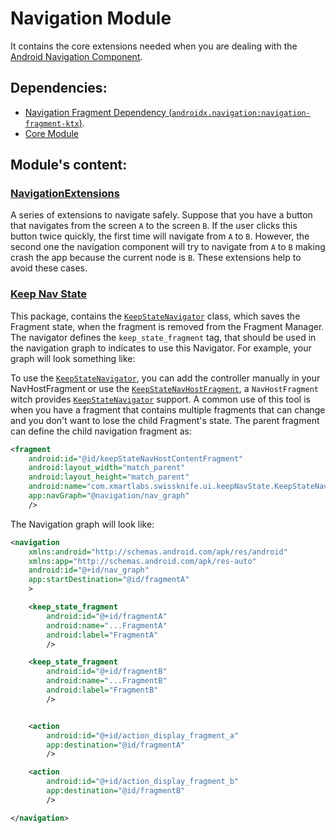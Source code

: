 # Navigation Module

It contains the core extensions needed when you are dealing with the [Android Navigation Component](https://developer.android.com/guide/navigation/navigation-getting-started).

## Dependencies:
- [Navigation Fragment Dependency (`androidx.navigation:navigation-fragment-ktx`)](https://developer.android.com/jetpack/androidx/releases/navigation).
- [Core Module](../core) 

## Module's content:

### [NavigationExtensions](src/main/java/com/xmartlabs/swissknife/ui/extensions/NavigationExtensions.kt)
A series of extensions to navigate safely.
Suppose that you have a button that navigates from the screen `A` to the screen `B`.
If the user clicks this button twice quickly, the first time will navigate from `A` to `B`.
However, the second one the navigation component will try to navigate from `A` to `B` making crash the app because the current node is `B`.
These extensions help to avoid these cases.

### [Keep Nav State](src/main/java/com/xmartlabs/swissknife/ui/keepNavState)
This package, contains the [`KeepStateNavigator`] class, which saves the Fragment state, when the fragment is removed from the Fragment Manager.
The navigator defines the `keep_state_fragment` tag, that should be used in the navigation graph to indicates to use this Navigator.
For example, your graph will look something like:

To use the [`KeepStateNavigator`], you can add the controller manually in your NavHostFragment or use the [`KeepStateNavHostFragment`], a `NavHostFragment` witch provides [`KeepStateNavigator`] support.
A common use of this tool is when you have a fragment that contains multiple fragments that can change and you don't want to lose the child Fragment's state.
The parent fragment can define the child navigation fragment as: 
```xml
<fragment
    android:id="@id/keepStateNavHostContentFragment"
    android:layout_width="match_parent"
    android:layout_height="match_parent"
    android:name="com.xmartlabs.swissknife.ui.keepNavState.KeepStateNavHostFragment"
    app:navGraph="@navigation/nav_graph"
    />
```
The Navigation graph will look like:
```xml
<navigation
    xmlns:android="http://schemas.android.com/apk/res/android"
    xmlns:app="http://schemas.android.com/apk/res-auto"
    android:id="@+id/nav_graph"
    app:startDestination="@id/fragmentA"
    >

    <keep_state_fragment
        android:id="@+id/fragmentA"
        android:name="...FragmentA"
        android:label="FragmentA"
        />

    <keep_state_fragment
        android:id="@+id/fragmentB"
        android:name="...FragmentB"
        android:label="FragmentB"
        />


    <action
        android:id="@+id/action_display_fragment_a"
        app:destination="@id/fragmentA"
        />

    <action
        android:id="@+id/action_display_fragment_b"
        app:destination="@id/fragmentB"
        />

</navigation>
```

[`KeepStateNavigator`]: src/main/java/com/xmartlabs/swissknife/ui/keepNavState/KeepStateNavigator.kt
[`KeepStateNavHostFragment`]: src/main/java/com/xmartlabs/swissknife/ui/keepNavState/KeepStateNavHostFragment.kt

